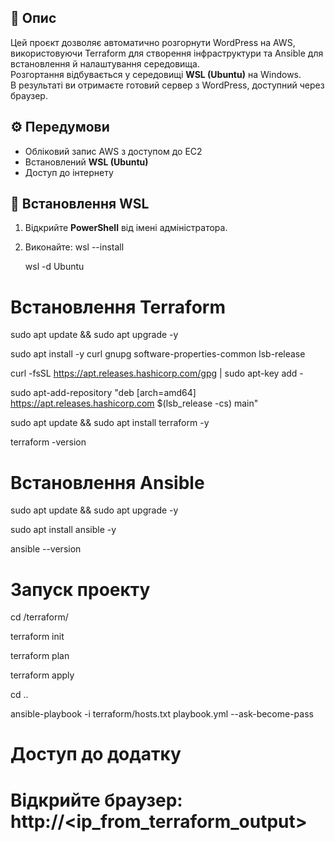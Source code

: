 ## 📌 Опис
Цей проєкт дозволяє автоматично розгорнути WordPress на AWS, використовуючи Terraform для створення інфраструктури та Ansible для встановлення й налаштування середовища.  
Розгортання відбувається у середовищі **WSL (Ubuntu)** на Windows.  
В результаті ви отримаєте готовий сервер з WordPress, доступний через браузер.

## ⚙️ Передумови
- Обліковий запис AWS з доступом до EC2  
- Встановлений **WSL (Ubuntu)**  
- Доступ до інтернету  

## 🔹 Встановлення WSL
1. Відкрийте **PowerShell** від імені адміністратора.  
2. Виконайте:
    wsl --install
    
    wsl -d Ubuntu

# Встановлення Terraform
sudo apt update && sudo apt upgrade -y

sudo apt install -y curl gnupg software-properties-common lsb-release

curl -fsSL https://apt.releases.hashicorp.com/gpg | sudo apt-key add -

sudo apt-add-repository "deb [arch=amd64] https://apt.releases.hashicorp.com $(lsb_release -cs) main"

sudo apt update && sudo apt install terraform -y

terraform -version

# Встановлення Ansible
sudo apt update && sudo apt upgrade -y

sudo apt install ansible -y

ansible --version

# Запуск проекту
cd /terraform/

terraform init

terraform plan

terraform apply

cd ..

ansible-playbook -i terraform/hosts.txt playbook.yml --ask-become-pass

# Доступ до додатку
# Відкрийте браузер: http://<ip_from_terraform_output>